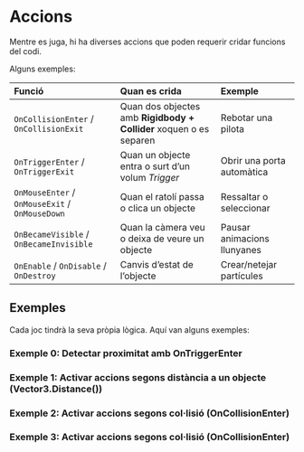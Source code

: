 # Accions

Mentre es juga, hi ha diverses accions que poden requerir cridar funcions del codi.

Alguns exemples:

| Funció                                         | Quan es crida                                                      | Exemple                     |
| :--------------------------------------------- | :----------------------------------------------------------------- | :-------------------------- |
| `OnCollisionEnter` / `OnCollisionExit`         | Quan dos objectes amb **Rigidbody + Collider** xoquen o es separen | Rebotar una pilota          |
| `OnTriggerEnter` / `OnTriggerExit`             | Quan un objecte entra o surt d’un volum *Trigger*                  | Obrir una porta automàtica  |
| `OnMouseEnter` / `OnMouseExit` / `OnMouseDown` | Quan el ratolí passa o clica un objecte                            | Ressaltar o seleccionar     |
| `OnBecameVisible` / `OnBecameInvisible`        | Quan la càmera veu o deixa de veure un objecte                     | Pausar animacions llunyanes |
| `OnEnable` / `OnDisable` / `OnDestroy`         | Canvis d’estat de l’objecte                                        | Crear/netejar partícules    |

## Exemples

Cada joc tindrà la seva pròpia lògica. Aquí van alguns exemples:

### Exemple 0: Detectar proximitat amb OnTriggerEnter

### Exemple 1: Activar accions segons distància a un objecte (Vector3.Distance())

### Exemple 2: Activar accions segons col·lisió (OnCollisionEnter)

### Exemple 3: Activar accions segons col·lisió (OnCollisionEnter)

